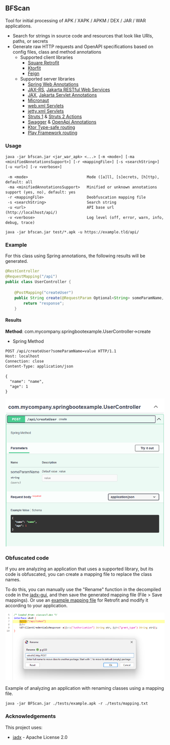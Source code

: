 ## BFScan

Tool for initial processing of APK / XAPK / APKM / DEX / JAR / WAR applications.

* Search for strings in source code and resources that look like URIs, paths, or secrets
* Generate raw HTTP requests and OpenAPI specifications based on config files, class and method annotations
	* Supported client libraries
		* [Square Retrofit](https://square.github.io/retrofit/)
		* [Ktorfit](https://foso.github.io/Ktorfit/)
		* [Feign](https://github.com/OpenFeign/feign)
	* Supported server libraries
		* [Spring Web Annotations](https://docs.spring.io/spring-framework/docs/current/javadoc-api/org/springframework/web/bind/annotation/package-summary.html)
		* [JAX-RS](https://docs.oracle.com/javaee/7/api/javax/ws/rs/package-summary.html), [Jakarta RESTful Web Services](https://jakarta.ee/learn/specification-guides/restful-web-services-explained/)
		* [JAX](https://docs.oracle.com/javaee/7/api/javax/servlet/annotation/package-summary.html), [Jakarta Servlet Annotations](https://jakarta.ee/specifications/platform/9/apidocs/jakarta/servlet/annotation/package-summary)
		* [Micronaut](https://docs.micronaut.io/latest/guide/#httpServer)
		* [web.xml Servlets](https://docs.oracle.com/cd/E24329_01/web.1211/e21049/web_xml.htm)
		* [jetty.xml Servlets](https://jetty.org/docs/jetty/12/programming-guide/server/http.html)
		* [Struts 1](https://weblegacy.github.io/struts1/) & [Struts 2 Actions](https://struts.apache.org/getting-started/coding-actions)
		* [Swagger](https://docs.swagger.io/swagger-core/v1.5.0/apidocs/) & [OpenApi Annotations](https://docs.swagger.io/swagger-core/v2.2.28/apidocs/)
		* [Ktor Type-safe routing](https://ktor.io/docs/server-resources.html)
		* [Play Framework routing](https://www.playframework.com/documentation/3.0.x/JavaRouting)

### Usage

```text
java -jar bfscan.jar <jar_war_apk> <...> [-m <mode>] [-ma <minifiedAnnotationsSupport>] [-r <mappingFile>] [-s <searchString>] [-u <url>] [-v <verbose>]

 -m <mode>                          Mode ([a]ll, [s]ecrets, [h]ttp), default: all
 -ma <minifiedAnnotationsSupport>   Minified or unknown annotations support (yes, no), default: yes
 -r <mappingFile>                   Deobfuscation mapping file
 -s <searchString>                  Search string
 -u <url>                           API base url (http://localhost/api/)
 -v <verbose>                       Log level (off, error, warn, info, debug, trace)
```

```text
java -jar bfscan.jar test/*.apk -u https://example.tld/api/
```

### Example

For this class using Spring annotations, the following results will be generated.
```java
@RestController
@RequestMapping("/api")
public class UserController {

    @PostMapping("createUser")
    public String create(@RequestParam Optional<String> someParamName, @RequestBody User user) {
        return "response";
    }
```

#### Results

**Method**: com.mycompany.springbootexample.UserController->create

* Spring Method
```
POST /api/createUser?someParamName=value HTTP/1.1
Host: localhost
Connection: close
Content-Type: application/json

{
  "name": "name",
  "age": 1
}
```

![OpenAPI example](./assets/openapi_example.png)

### Obfuscated code

If you are analyzing an application that uses a supported library, but its code is obfuscated, you can create a mapping file to replace the class names.

To do this, you can manually use the "Rename" function in the decompiled code in the [jadx-gui](https://github.com/skylot/jadx), and then save the generated mapping file (File > Save mappings). Or use an [example mapping file](./assets/mapping_example.txt) for Retrofit and modify it according to your application.

![Class rename example](./assets/rename_example.png)

Example of analyzing an application with renaming classes using a mapping file.
```
java -jar BFScan.jar ./tests/example.apk -r ./tests/mapping.txt
```

### Acknowledgements
This project uses:
- [jadx](https://github.com/skylot/jadx) - Apache License 2.0